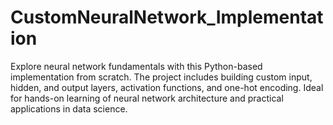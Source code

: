 # CustomNeuralNetwork_Implementation
Explore neural network fundamentals with this Python-based implementation from scratch. The project includes building custom input, hidden, and output layers, activation functions, and one-hot encoding. Ideal for hands-on learning of neural network architecture and practical applications in data science.
